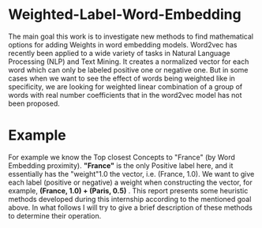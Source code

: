 # Weighted-Label-Word-Embedding
The main goal this work is to investigate new methods to find mathematical options for adding Weights in word embedding models. 
Word2vec has recently been applied to a wide variety of tasks in Natural Language Processing (NLP) and Text Mining. It creates a normalized vector for each word which can only be labeled positive one or negative one. But in some cases when we want to see the effect of words being weighted like in specificity, we are looking for weighted linear combination of a group of words with real number coefficients that in the word2vec model has not been proposed.   
# Example
For example we know the Top closest Concepts to "France" (by Word Embedding proximity). **"France"** is the only Positive label here, and it essentially has the "weight"1.0 the vector, i.e. (France, 1.0). We want to give each label (positive or negative) a weight when constructing the vector, for example, **(France, 1.0) + (Paris, 0.5)** . This report presents some heuristic methods developed during this internship according to the mentioned goal above. In what follows I will try to give a brief description of these methods to determine their operation.
